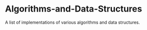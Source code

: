 # Algorithms-and-Data-Structures
A list of implementations of various algorithms and data structures.
